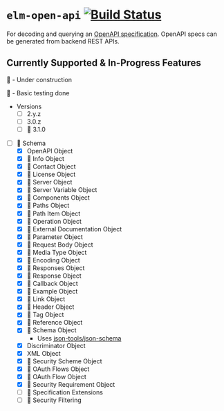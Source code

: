# `elm-open-api` [![Build Status](https://github.com/wolfadex/elm-open-api/workflows/CI/badge.svg)](https://github.com/wolfadex/elm-open-api/actions?query=branch%3Amain)

For decoding and querying an [OpenAPI specification](https://www.openapis.org/). OpenAPI specs can be generated from backend REST APIs.

## Currently Supported & In-Progress Features

🚧 - Under construction

🧪 - Basic testing done

- Versions
  - [ ] 2.y.z
  - [ ] 3.0.z
  - [ ] 🚧 3.1.0
- [ ] 🚧 Schema
  - [x] OpenAPI Object
  - [x] 🧪 Info Object
  - [x] 🧪 Contact Object
  - [x] 🧪 License Object
  - [x] 🧪 Server Object
  - [x] 🧪 Server Variable Object
  - [x] 🧪 Components Object
  - [x] 🧪 Paths Object
  - [x] 🧪 Path Item Object
  - [x] 🧪 Operation Object
  - [x] 🧪 External Documentation Object
  - [x] 🧪 Parameter Object
  - [x] 🧪 Request Body Object
  - [x] 🧪 Media Type Object
  - [x] 🧪 Encoding Object
  - [x] 🧪 Responses Object
  - [x] 🧪 Response Object
  - [x] 🧪 Callback Object
  - [x] 🧪 Example Object
  - [x] 🧪 Link Object
  - [x] 🧪 Header Object
  - [x] 🧪 Tag Object
  - [x] 🧪 Reference Object
  - [x] 🧪 Schema Object
    - Uses [json-tools/json-schema](https://package.elm-lang.org/packages/json-tools/json-schema/latest/)
  - [x] Discriminator Object
  - [x] XML Object
  - [x] 🧪 Security Scheme Object
  - [x] 🧪 OAuth Flows Object
  - [x] 🧪 OAuth Flow Object
  - [x] 🧪 Security Requirement Object
  - [ ] 🚧 Specification Extensions
  - [ ] 🚧 Security Filtering

